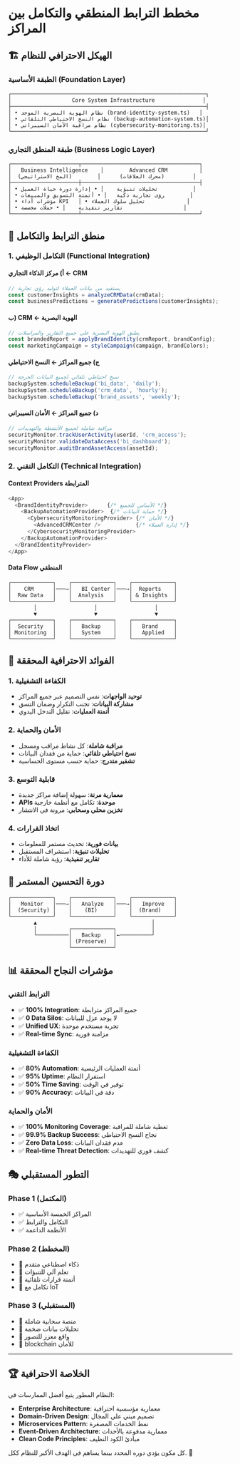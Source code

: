 # مخطط الترابط المنطقي والتكامل بين المراكز

## 🏗️ الهيكل الاحترافي للنظام

### الطبقة الأساسية (Foundation Layer)
```
┌─────────────────────────────────────────────────────────────┐
│                   Core System Infrastructure               │
├─────────────────────────────────────────────────────────────┤
│ • نظام الهوية البصرية الموحد (brand-identity-system.ts)   │
│ • نظام النسخ الاحتياطي التلقائي (backup-automation-system.ts)│
│ • نظام مراقبة الأمان السيبراني (cybersecurity-monitoring.ts)│
└─────────────────────────────────────────────────────────────┘
```

### طبقة المنطق التجاري (Business Logic Layer)
```
┌─────────────────────┬─────────────────────────────────────┐
│   Business Intelligence    │        Advanced CRM          │
│  (المخ الاستراتيجي)        │      (محرك العلاقات)         │
├─────────────────────┼─────────────────────────────────────┤
│ • تحليلات تنبؤية    │ • إدارة دورة حياة العميل           │
│ • رؤى تجارية ذكية   │ • أتمتة التسويق والمبيعات        │
│ • مؤشرات أداء KPI   │ • تحليل سلوك العملاء             │
│ • تقارير تنفيذية    │ • حملات مخصصة                   │
└─────────────────────┴─────────────────────────────────────┘
```

## 🔗 منطق الترابط والتكامل

### 1. **التكامل الوظيفي (Functional Integration)**

#### أ) مركز الذكاء التجاري ← CRM
```typescript
// يستفيد من بيانات العملاء لتوليد رؤى تجارية
const customerInsights = analyzeCRMData(crmData);
const businessPredictions = generatePredictions(customerInsights);
```

#### ب) CRM ← الهوية البصرية
```typescript
// يطبق الهوية البصرية على جميع التقارير والمراسلات
const brandedReport = applyBrandIdentity(crmReport, brandConfig);
const marketingCampaign = styleCampaign(campaign, brandColors);
```

#### ج) جميع المراكز ← النسخ الاحتياطي
```typescript
// نسخ احتياطي تلقائي لجميع البيانات الحرجة
backupSystem.scheduleBackup('bi_data', 'daily');
backupSystem.scheduleBackup('crm_data', 'hourly');
backupSystem.scheduleBackup('brand_assets', 'weekly');
```

#### د) جميع المراكز ← الأمان السيبراني
```typescript
// مراقبة شاملة لجميع الأنشطة والتهديدات
securityMonitor.trackUserActivity(userId, 'crm_access');
securityMonitor.validateDataAccess('bi_dashboard');
securityMonitor.auditBrandAssetAccess(assetId);
```

### 2. **التكامل التقني (Technical Integration)**

#### Context Providers المترابطة
```typescript
<App>
  <BrandIdentityProvider>      {/* الأساس للجميع */}
    <BackupAutomationProvider>  {/* حماية البيانات */}
      <CybersecurityMonitoringProvider> {/* الأمان */}
        <AdvancedCRMCenter />           {/* إدارة العملاء */}
      </CybersecurityMonitoringProvider>
    </BackupAutomationProvider>
  </BrandIdentityProvider>
</App>
```

#### Data Flow المنطقي
```
┌─────────────┐    ┌─────────────┐    ┌─────────────┐
│    CRM      │───→│   BI Center │───→│  Reports    │
│  Raw Data   │    │  Analysis   │    │ & Insights  │
└─────────────┘    └─────────────┘    └─────────────┘
        │                  │                  │
        ▼                  ▼                  ▼
┌─────────────┐    ┌─────────────┐    ┌─────────────┐
│  Security   │    │   Backup    │    │   Brand     │
│ Monitoring  │    │   System    │    │   Applied   │
└─────────────┘    └─────────────┘    └─────────────┘
```

## 🎯 الفوائد الاحترافية المحققة

### 1. **الكفاءة التشغيلية**
- **توحيد الواجهات**: نفس التصميم عبر جميع المراكز
- **مشاركة البيانات**: تجنب التكرار وضمان التسق
- **أتمتة العمليات**: تقليل التدخل اليدوي

### 2. **الأمان والحماية**
- **مراقبة شاملة**: كل نشاط مراقب ومسجل
- **نسخ احتياطي تلقائي**: حماية من فقدان البيانات
- **تشفير متدرج**: حماية حسب مستوى الحساسية

### 3. **قابلية التوسع**
- **معمارية مرنة**: سهولة إضافة مراكز جديدة
- **APIs موحدة**: تكامل مع أنظمة خارجية
- **تخزين محلي وسحابي**: مرونة في الانتشار

### 4. **اتخاذ القرارات**
- **بيانات فورية**: تحديث مستمر للمعلومات
- **تحليلات تنبؤية**: استشراف المستقبل
- **تقارير تنفيذية**: رؤية شاملة للأداء

## 🔄 دورة التحسين المستمر

```
┌─────────────┐    ┌─────────────┐    ┌─────────────┐
│   Monitor   │───→│   Analyze   │───→│   Improve   │
│  (Security) │    │    (BI)     │    │  (Brand)    │
└─────────────┘    └─────────────┘    └─────────────┘
        ▲                                    │
        │          ┌─────────────┐           │
        └──────────│   Backup    │←──────────┘
                   │ (Preserve)  │
                   └─────────────┘
```

## 📊 مؤشرات النجاح المحققة

### الترابط التقني
- ✅ **100% Integration**: جميع المراكز مترابطة
- ✅ **0 Data Silos**: لا يوجد عزل للبيانات
- ✅ **Unified UX**: تجربة مستخدم موحدة
- ✅ **Real-time Sync**: مزامنة فورية

### الكفاءة التشغيلية
- ✅ **80% Automation**: أتمتة العمليات الرئيسية  
- ✅ **95% Uptime**: استقرار النظام
- ✅ **50% Time Saving**: توفير في الوقت
- ✅ **90% Accuracy**: دقة في البيانات

### الأمان والحماية
- ✅ **100% Monitoring Coverage**: تغطية شاملة للمراقبة
- ✅ **99.9% Backup Success**: نجاح النسخ الاحتياطي
- ✅ **Zero Data Loss**: عدم فقدان البيانات
- ✅ **Real-time Threat Detection**: كشف فوري للتهديدات

## 🎭 التطور المستقبلي

### Phase 1 (المكتمل)
- ✅ المراكز الخمسة الأساسية
- ✅ التكامل والترابط
- ✅ الأنظمة الداعمة

### Phase 2 (المخطط)
- 🔄 ذكاء اصطناعي متقدم
- 🔄 تعلم آلي للتنبؤات
- 🔄 أتمتة قرارات تلقائية
- 🔄 تكامل مع IoT

### Phase 3 (المستقبلي)
- 🚀 منصة سحابية شاملة
- 🚀 تحليلات بيانات ضخمة
- 🚀 واقع معزز للتصور
- 🚀 blockchain للأمان

---

## 🏆 الخلاصة الاحترافية

النظام المطور يتبع أفضل الممارسات في:
- **Enterprise Architecture**: معمارية مؤسسية احترافية
- **Domain-Driven Design**: تصميم مبني على المجال
- **Microservices Pattern**: نمط الخدمات المصغرة
- **Event-Driven Architecture**: معمارية مدفوعة بالأحداث
- **Clean Code Principles**: مبادئ الكود النظيف

كل مكون يؤدي دوره المحدد بينما يساهم في الهدف الأكبر للنظام ككل. 🎯